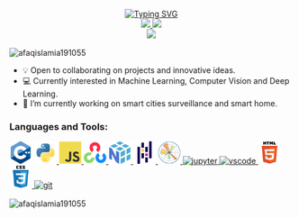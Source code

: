<p align="center">
<a href="https://git.io/typing-svg"><img src="https://readme-typing-svg.demolab.com?font=Fira+Code&size=18&duration=2000&pause=100&color=00CC00&multiline=true&width=500&height=80&lines=MUHAMMAD+Abbas;+Research+Assistant+DIP+Lab+;Machine+Learning+%7C+Computer+Vision+%7C+Deep+Learning" alt="Typing SVG" /></a>

<br/>
<a href="https://www.linkedin.com/in/muhammad-afaq-9a92a9246/">
    <img src="https://img.shields.io/badge/-Linkedin-blue?style=flat-square&logo=linkedin">
</a>
<a href="mailto:mr.mabbas2@gmail.com">
    <img src="https://img.shields.io/badge/-Email-forest?style=flat-square&logo=gmail&logoColor=white">
</a>
<br/> 

<a href="https://github.com/afaqislamia191055">
    <img src="https://github-stats-alpha.vercel.app/api?username=afaqislamia191055&cc=22272e&tc=37BCF6&ic=fff&bc=0000">
</a>


</p>
<p align="left"> <img src="https://komarev.com/ghpvc/?username=afaqislamia191055&label=Profile%20views&color=0e75b6&style=flat" alt="afaqislamia191055" /> </p>

- 💡 Open to collaborating on projects and innovative ideas.
- 💻 Currently interested in Machine Learning, Computer Vision and Deep Learning.
- 🔭 I’m currently working on smart cities surveillance and smart home.


<h3 align="left">Languages and Tools:</h3>
<p align="left"> 
 <a href="https://www.w3schools.com/cpp/" target="_blank" rel="noreferrer"> <img src="https://raw.githubusercontent.com/devicons/devicon/master/icons/cplusplus/cplusplus-original.svg" alt="cplusplus" width="40" height="40"/></a>
 <a href="https://www.learnpython.org/" target="_blank" rel="noreferrer"> <img src="https://raw.githubusercontent.com/devicons/devicon/master/icons/python/python-original.svg" alt="python" width="40" height="40"/> </a>
 <a href="https://developer.mozilla.org/en-US/docs/Web/JavaScript" target="_blank" rel="noreferrer"> <img src="https://raw.githubusercontent.com/devicons/devicon/master/icons/javascript/javascript-original.svg" alt="javascript" width="40" height="40"/> </a>
 <a href="https://opencv.org/" target="_blank" rel="noreferrer"> <img src="https://raw.githubusercontent.com/devicons/devicon/master/icons/opencv/opencv-original.svg" alt="opencv" width="40" height="40"/> </a>
 <a href="https://numpy.org/" target="_blank" rel="noreferrer"> <img src="https://raw.githubusercontent.com/devicons/devicon/master/icons/numpy/numpy-original.svg" alt="numpy" width="40" height="40"/> </a>
 <a href="https://pandas.pydata.org/" target="_blank" rel="noreferrer"> <img src="https://raw.githubusercontent.com/devicons/devicon/master/icons/pandas/pandas-original.svg" alt="pandas" width="40" height="40"/> </a>
 <a href="https://matplotlib.org/" target="_blank" rel="noreferrer"> <img src="https://raw.githubusercontent.com/devicons/devicon/master/icons/matplotlib/matplotlib-original.svg" alt="matplotlib" width="40" height="40"/> </a>
 <a href="https://jupyter.org/" target="_blank" rel="noreferrer"> <img src="https://upload.wikimedia.org/wikipedia/commons/thumb/3/38/Jupyter_logo.svg/518px-Jupyter_logo.svg.png" alt="jupyter" width="40" height="40"/> </a>
 <a href="https://code.visualstudio.com/" target="_blank" rel="noreferrer"> <img src="https://upload.wikimedia.org/wikipedia/commons/9/9a/Visual_Studio_Code_1.35_icon.svg" alt="vscode" width="40" height="40"/> </a>
 <a href="https://www.w3schools.com/html/" target="_blank" rel="noreferrer"> <img src="https://raw.githubusercontent.com/devicons/devicon/master/icons/html5/html5-original-wordmark.svg" alt="html5" width="40" height="40"/> </a> 
 <a href="https://www.w3schools.com/css/" target="_blank" rel="noreferrer"> <img src="https://raw.githubusercontent.com/devicons/devicon/master/icons/css3/css3-original-wordmark.svg" alt="css3" width="40" height="40"/> </a>
 <a href="https://git-scm.com/" target="_blank" rel="noreferrer"> <img src="https://www.vectorlogo.zone/logos/git-scm/git-scm-icon.svg" alt="git" width="40" height="40"/> </a>
</p>


<p><img align="center" src="https://github-readme-streak-stats.herokuapp.com/?user=afaqislamia191055&theme=dracula" alt="afaqislamia191055" /></p>



<!---
M-Abbas1/M-Abbas1 is a ✨ special ✨ repository because its `README.md` (this file) appears on your GitHub profile.
You can click the Preview link to take a look at your changes.
--->

